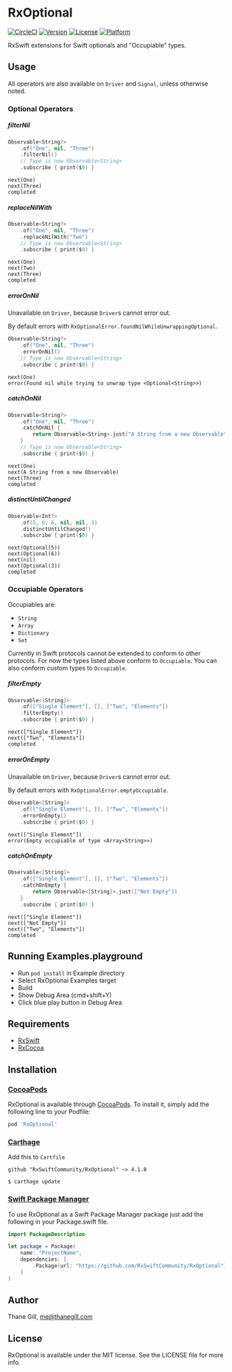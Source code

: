 # RxOptional

[![CircleCI](https://img.shields.io/circleci/project/github/RxSwiftCommunity/RxOptional/master.svg)](https://circleci.com/gh/RxSwiftCommunity/RxOptional/tree/master)
[![Version](https://img.shields.io/cocoapods/v/RxOptional.svg?style=flat)](http://cocoapods.org/pods/RxOptional)
[![License](https://img.shields.io/cocoapods/l/RxOptional.svg?style=flat)](http://cocoapods.org/pods/RxOptional)
[![Platform](https://img.shields.io/cocoapods/p/RxOptional.svg?style=flat)](http://cocoapods.org/pods/RxOptional)

RxSwift extensions for Swift optionals and "Occupiable" types.

## Usage

All operators are also available on `Driver` and `Signal`, unless otherwise noted.

### Optional Operators

##### filterNil

```swift
Observable<String?>
    .of("One", nil, "Three")
    .filterNil()
    // Type is now Observable<String>
    .subscribe { print($0) }
```

```text
next(One)
next(Three)
completed
```

##### replaceNilWith

```swift
Observable<String?>
    .of("One", nil, "Three")
    .replaceNilWith("Two")
    // Type is now Observable<String>
    .subscribe { print($0) }
```

```text
next(One)
next(Two)
next(Three)
completed
```

##### errorOnNil

Unavailable on `Driver`, because `Driver`s cannot error out.

By default errors with `RxOptionalError.foundNilWhileUnwrappingOptional`.

```swift
Observable<String?>
    .of("One", nil, "Three")
    .errorOnNil()
    // Type is now Observable<String>
    .subscribe { print($0) }
```

```text
next(One)
error(Found nil while trying to unwrap type <Optional<String>>)
```

##### catchOnNil

```swift
Observable<String?>
    .of("One", nil, "Three")
    .catchOnNil {
        return Observable<String>.just("A String from a new Observable")
    }
    // Type is now Observable<String>
    .subscribe { print($0) }
```

```text
next(One)
next(A String from a new Observable)
next(Three)
completed
```

##### distinctUntilChanged

```swift
Observable<Int?>
    .of(5, 6, 6, nil, nil, 3)
    .distinctUntilChanged()
    .subscribe { print($0) }
```

```text
next(Optional(5))
next(Optional(6))
next(nil)
next(Optional(3))
completed
```

### Occupiable Operators

Occupiables are:

- `String`
- `Array`
- `Dictionary`
- `Set`

Currently in Swift protocols cannot be extended to conform to other protocols.
For now the types listed above conform to `Occupiable`. You can also conform
custom types to `Occupiable`.

##### filterEmpty

```swift
Observable<[String]>
    .of(["Single Element"], [], ["Two", "Elements"])
    .filterEmpty()
    .subscribe { print($0) }
```

```text
next(["Single Element"])
next(["Two", "Elements"])
completed
```

##### errorOnEmpty

Unavailable on `Driver`, because `Driver`s cannot error out.

By default errors with `RxOptionalError.emptyOccupiable`.

```swift
Observable<[String]>
    .of(["Single Element"], [], ["Two", "Elements"])
    .errorOnEmpty()
    .subscribe { print($0) }
```

```text
next(["Single Element"])
error(Empty occupiable of type <Array<String>>)
```

##### catchOnEmpty

```swift
Observable<[String]>
    .of(["Single Element"], [], ["Two", "Elements"])
    .catchOnEmpty {
        return Observable<[String]>.just(["Not Empty"])
    }
    .subscribe { print($0) }
```

```text
next(["Single Element"])
next(["Not Empty"])
next(["Two", "Elements"])
completed
```

## Running Examples.playground

- Run `pod install` in Example directory
- Select RxOptional Examples target
- Build
- Show Debug Area (cmd+shift+Y)
- Click blue play button in Debug Area

## Requirements

- [RxSwift](https://github.com/ReactiveX/RxSwift)
- [RxCocoa](https://github.com/ReactiveX/RxSwift)

## Installation

### [CocoaPods](https://guides.cocoapods.org/using/using-cocoapods.html)

RxOptional is available through [CocoaPods](http://cocoapods.org). To install
it, simply add the following line to your Podfile:

```ruby
pod 'RxOptional'
```

### [Carthage](https://github.com/Carthage/Carthage)

Add this to `Cartfile`

```
github "RxSwiftCommunity/RxOptional" ~> 4.1.0
```

```
$ carthage update
```

### [Swift Package Manager](https://swift.org/package-manager)

To use RxOptional as a Swift Package Manager package just add the following in your Package.swift file.

```swift
import PackageDescription

let package = Package(
    name: "ProjectName",
    dependencies: [
        .Package(url: "https://github.com/RxSwiftCommunity/RxOptional")
    ]
)
```

## Author

Thane Gill, me@thanegill.com

## License

RxOptional is available under the MIT license. See the LICENSE file for more info.
